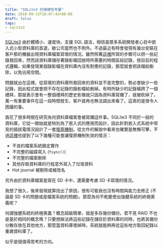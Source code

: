 ```yaml
---
title: "SQLite3 的強健性考量"
date: 2018-09-15T16:07:43+08:00
draft: false
tags:
- sqlite3
---
```


[SQLite3][1] 由於體積小、速度快，支援 SQL 語法，相信是眾多系統開發者心目中嵌入式小型資料庫的首選，敝公司當然也不例外。不過最近有時會發現有幾台安裝在客戶那的機器出現資料庫檔案寫壞的情況。雖然照著[這裡][2]所寫的步驟可以把一些記錄救回來，然而該資料庫儲存著錄影檔回放時所需要的時間區段記錄，按目前的程式邏輯，如果發現某個錄影檔在資料庫內沒有對應的記錄，那麼就會把該檔給刪除，以免佔用空間。

問題就出在這裡。從寫壞的資料庫所救回來的資料並不是完整的，勢必會缺少一些記錄，因此程式就會把不存在記錄的錄影檔給刪掉。有時所缺少的記錄橫跨了一個禮拜，那就表示會有一整個禮拜的歷史影像就只因為資料庫寫爛了，就被砍掉了。萬一有重要事件在這一段時間發生，客戶就再也無法調出來看了。這真的是很令人困擾的事。

我花了很多時間在研究為何資料庫檔案會被寫爛這件事。SQLite3 不同於一般的資料庫，它從一開始就是特別為了嵌入式的應用而設計，因此針對嵌入式系統中常見的插拔電情況設計了一套[復原機制][3]。從文件的解說中看來也確實是無懈可擊，不過[這裡][4]也提到了以下幾種可能會讓復原機制失效的情況：

* 不良的檔案系統鎖定實作
* 不完整的磁碟寫入 (`fsync()`)
* 不完整的檔案刪除
* 其他存取資料庫的行程意外寫入了垃圾資料
* Hot journal 被刪除或被改名

另外由於資料庫檔案是寫在 SD 卡中，還需要考慮 SD 卡寫壞的情況。

我想了很久，後來發現就算找出了原因，很有可能我也沒有時間與能力去修正 (不論是 SD
卡的問題或是檔案系統的問題)。那麼為何不乾脆使出強健系統的終極奧義呢？

何謂強健系統的終極奧義？概念超級簡單，就是多存幾份備份。君不見 RAID 不也是基於相同的概念嗎？只要想辦法將這些記錄在儲存於資料庫的同時，也將其備份分散存放在其他地方，那麼當資料庫壞掉時，系統就能夠再從這些地方取回紀錄以重建資料庫了。

似乎是個值得思考的方向。

[1]: https://sqlite.org/index.html
[2]: https://techblog.dorogin.com/sqliteexception-database-disk-image-is-malformed-77e59d547c50
[3]: https://sqlite.org/atomiccommit.html#_rollback
[4]: https://sqlite.org/atomiccommit.html#_things_that_can_go_wrong
